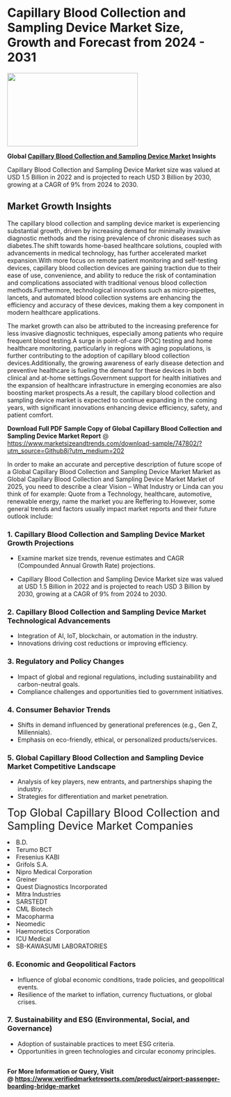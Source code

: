 <H1>Capillary Blood Collection and Sampling Device Market Size, Growth and Forecast from 2024 - 2031</H1><img class="aligncenter size-medium wp-image-584254" src="https://thirdeyenews.in/wp-content/uploads/2024/09/Global-Market-Research-300x168.jpeg" alt="" width="300" height="168" /><p><strong>Global&nbsp;<a href="https://www.marketsizeandtrends.com/download-sample/747802/?utm_source=Github8j?utm_medium=202">Capillary Blood Collection and Sampling Device Market</a> Insights</strong></p><p>Capillary Blood Collection and Sampling Device Market size was valued at USD 1.5 Billion in 2022 and is projected to reach USD 3 Billion by 2030, growing at a CAGR of 9% from 2024 to 2030.</p><p><h2>Market Growth Insights</h2> <p>The capillary blood collection and sampling device market is experiencing substantial growth, driven by increasing demand for minimally invasive diagnostic methods and the rising prevalence of chronic diseases such as diabetes.The shift towards home-based healthcare solutions, coupled with advancements in medical technology, has further accelerated market expansion.With more focus on remote patient monitoring and self-testing devices, capillary blood collection devices are gaining traction due to their ease of use, convenience, and ability to reduce the risk of contamination and complications associated with traditional venous blood collection methods.Furthermore, technological innovations such as micro-pipettes, lancets, and automated blood collection systems are enhancing the efficiency and accuracy of these devices, making them a key component in modern healthcare applications.</p> <p>The market growth can also be attributed to the increasing preference for less invasive diagnostic techniques, especially among patients who require frequent blood testing.A surge in point-of-care (POC) testing and home healthcare monitoring, particularly in regions with aging populations, is further contributing to the adoption of capillary blood collection devices.Additionally, the growing awareness of early disease detection and preventive healthcare is fueling the demand for these devices in both clinical and at-home settings.Government support for health initiatives and the expansion of healthcare infrastructure in emerging economies are also boosting market prospects.As a result, the capillary blood collection and sampling device market is expected to continue expanding in the coming years, with significant innovations enhancing device efficiency, safety, and patient comfort.</p> <p><span class=""><strong>Download Full PDF Sample Copy of Global Capillary Blood Collection and Sampling Device Market Report</strong> @ <a href="https://www.marketsizeandtrends.com/download-sample/747802/?utm_source=Github8j?utm_medium=202" target="_blank">https://www.marketsizeandtrends.com/download-sample/747802/?utm_source=Github8j?utm_medium=202</a></span></p><p>In order to make an accurate and perceptive description of future scope of a Global&nbsp;Capillary Blood Collection and Sampling Device Market Market as Global&nbsp;Capillary Blood Collection and Sampling Device Market Market of 2025, you need to describe a clear Vision &ndash; What Industry or Linda can you think of for example: Quote from a Technology, healthcare, automotive, renewable energy, name the market you are Reffering to.However, some general trends and factors usually impact market reports and their future outlook include:</p><h3>1.&nbsp;<strong>Capillary Blood Collection and Sampling Device Market Growth Projections</strong></h3><ul><li>Examine market size trends, revenue estimates and CAGR (Compounded Annual Growth Rate) projections.</li><li><p>Capillary Blood Collection and Sampling Device Market size was valued at USD 1.5 Billion in 2022 and is projected to reach USD 3 Billion by 2030, growing at a CAGR of 9% from 2024 to 2030.</p></li></ul><h3>2.&nbsp;<strong>Capillary Blood Collection and Sampling Device Market Technological Advancements</strong></h3><ul><li>Integration of AI, IoT, blockchain, or automation in the industry.</li><li>Innovations driving cost reductions or improving efficiency.</li></ul><h3>3.&nbsp;<strong>Regulatory and Policy Changes</strong></h3><ul><li>Impact of global and regional regulations, including sustainability and carbon-neutral goals.</li><li>Compliance challenges and opportunities tied to government initiatives.</li></ul><h3>4.&nbsp;<strong>Consumer Behavior Trends</strong></h3><ul><li>Shifts in demand influenced by generational preferences (e.g., Gen Z, Millennials).</li><li>Emphasis on eco-friendly, ethical, or personalized products/services.</li></ul><h3>5.&nbsp;<strong>Global Capillary Blood Collection and Sampling Device Market Competitive Landscape</strong></h3><ul><li>Analysis of key players, new entrants, and partnerships shaping the industry.</li><li>Strategies for differentiation and market penetration.</li></ul><p data-pm-slice="1 1 []"><span style="color: inherit; font-family: inherit; font-size: 25px;">Top Global Capillary Blood Collection and Sampling Device Market Companies</span></p><div class="" data-test-id=""><p><li>B.D.</li><li> Terumo BCT</li><li> Fresenius KABI</li><li> Grifols S.A.</li><li> Nipro Medical Corporation</li><li> Greiner</li><li> Quest Diagnostics Incorporated</li><li> Mitra Industries</li><li> SARSTEDT</li><li> CML Biotech</li><li> Macopharma</li><li> Neomedic</li><li> Haemonetics Corporation</li><li> ICU Medical</li><li> SB-KAWASUMI LABORATORIES</li></p></div><h3>6.&nbsp;<strong>Economic and Geopolitical Factors</strong></h3><ul><li>Influence of global economic conditions, trade policies, and geopolitical events.</li><li>Resilience of the market to inflation, currency fluctuations, or global crises.</li></ul><h3>7.&nbsp;<strong>Sustainability and ESG (Environmental, Social, and Governance)</strong></h3><ul><li>Adoption of sustainable practices to meet ESG criteria.</li><li>Opportunities in green technologies and circular economy principles.</li></ul><h2><strong style="font-size: 14px;">For More Information or Query, Visit @&nbsp;</strong><a style="background-color: #ffffff; font-size: 14px;" href="https://www.marketsizeandtrends.com/report/capillary-blood-collection-and-sampling-device-market/" target="_blank">https://www.verifiedmarketreports.com/product/airport-passenger-boarding-bridge-market</a></h2>